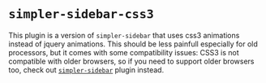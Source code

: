 # `simpler-sidebar-css3`

This plugin is a version of `simpler-sidebar` that uses css3 animations instead of jquery animations. This should be less painfull especially for old processors, but it comes with some compatibility issues: CSS3 is not compatible with older browsers, so if you need to support older browsers too, check out [`simpler-sidebar`](https://github.com/ctrlmaniac/sidebar/tree/master/packages/simpler) plugin instead.
